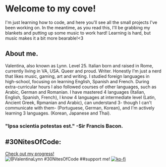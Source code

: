 # Welcome to my cove!
I'm just learning how to code, and here you'll see all the small projects I've been working on.
In the meantime, as you read this, I'll be grabbing my blankets and putting up some music to work hard!
Learning is hard, but music makes it a bit more bearable!<3
## About me.
Valentina, also known as Lynn. Level 25.
Italian born and raised in Rome, currently living in VA, USA.
Queer and proud.
Writer.
Honestly I'm just a nerd that likes music, gaming, art and writing.
I studied foreign languages in high-school, focusing on learning English, Spanish and French. 
During extra-curricular hours I also followed courses of other languages, such as Arabic, German and Romanian.
I have mastered 4 languages (Italian, English, Spanish, French), I know 4 languages at intermediate level (Latin, Ancient Greek, Rpmanian and Arabic), can understand 3- though I can't communicate with them- (Portuguese, German, Korean), and I'm actively learning 3 languages. (Korean, Japanese and Thai).

### "Ipsa scientia potestas est." -Sir Francis Bacon.


## #30NitesOfCode:
  [Check out my progress!](https://www.codedex.io/@ValentinaLynn/30-nites-of-code)  
  ![@ValentinaLynn #30NitesOfCode](https://www.codedex.io/api/petStatus?user=ValentinaLynn)
##support me!
[![ko-fi](https://ko-fi.com/img/githubbutton_sm.svg)](https://ko-fi.com/O4O7RLHKG)
